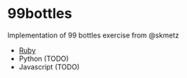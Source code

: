 # 99bottles
Implementation of 99 bottles exercise from @skmetz

- [Ruby](https://github.com/pablobfonseca/99bottles/tree/master/ruby)
- Python (TODO)
- Javascript (TODO)
